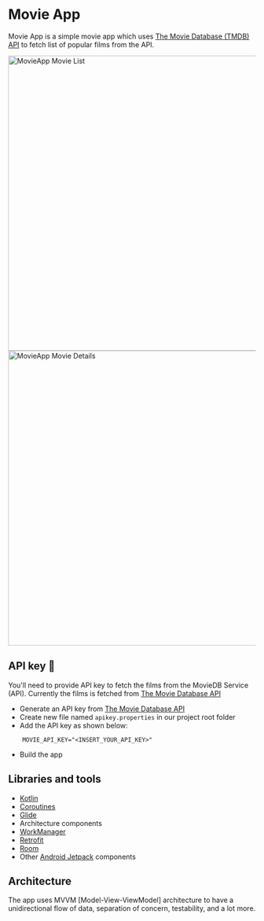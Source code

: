 # Movie App

Movie App is a simple movie app which uses [The Movie Database (TMDB) API](https://www.themoviedb.org/documentation/api/) to fetch list of popular films from the API.

<img alt="MovieApp Movie List" height="600px" src="https://raw.githubusercontent.com/kantarix/AndroidAcademy/master/screenshots/screen_movie_list.png?token=GHSAT0AAAAAABWHW2JX3YND4NPS6YC4D3HGYXRMOYA" /> <img alt="MovieApp Movie Details" height="600px" src="https://raw.githubusercontent.com/kantarix/AndroidAcademy/master/screenshots/screen_movie_details.png?token=GHSAT0AAAAAABWHW2JX5V3HOYYN2GWTYJUQYXRMRKQ" />

## API key 🔑
You'll need to provide API key to fetch the films from the MovieDB Service (API). Currently the films is fetched from [The Movie Database API](https://www.themoviedb.org/documentation/api)

- Generate an API key from [The Movie Database API](https://www.themoviedb.org/settings/api)
- Create new file named `apikey.properties` in our project root folder
- Add the API key as shown below:
```
    MOVIE_API_KEY="<INSERT_YOUR_API_KEY>"
```
- Build the app

## Libraries and tools

- [Kotlin](https://kotlinlang.org/)
- [Coroutines](https://kotlinlang.org/docs/reference/coroutines-overview.html)
- [Glide](http://bumptech.github.io/glide/)
- Architecture components
- [WorkManager](https://developer.android.com/topic/libraries/architecture/workmanager)
- [Retrofit](https://square.github.io/retrofit/)
- [Room](https://developer.android.com/jetpack/androidx/releases/room)
- Other [Android Jetpack](https://developer.android.com/jetpack) components

## Architecture

The app uses MVVM [Model-View-ViewModel] architecture to have a unidirectional flow of data, separation of concern, testability, and a lot more.
